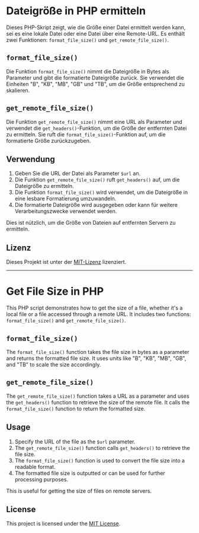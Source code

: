 # Dateigröße in PHP ermitteln

Dieses PHP-Skript zeigt, wie die Größe einer Datei ermittelt werden kann, sei es eine lokale Datei oder eine Datei über eine Remote-URL. Es enthält zwei Funktionen: `format_file_size()` und `get_remote_file_size()`.

## `format_file_size()`

Die Funktion `format_file_size()` nimmt die Dateigröße in Bytes als Parameter und gibt die formatierte Dateigröße zurück. Sie verwendet die Einheiten "B", "KB", "MB", "GB" und "TB", um die Größe entsprechend zu skalieren.

## `get_remote_file_size()`

Die Funktion `get_remote_file_size()` nimmt eine URL als Parameter und verwendet die `get_headers()`-Funktion, um die Größe der entfernten Datei zu ermitteln. Sie ruft die `format_file_size()`-Funktion auf, um die formatierte Größe zurückzugeben.

## Verwendung

1. Geben Sie die URL der Datei als Parameter `$url` an.
2. Die Funktion `get_remote_file_size()` ruft `get_headers()` auf, um die Dateigröße zu ermitteln.
3. Die Funktion `format_file_size()` wird verwendet, um die Dateigröße in eine lesbare Formatierung umzuwandeln.
4. Die formatierte Dateigröße wird ausgegeben oder kann für weitere Verarbeitungszwecke verwendet werden.

Dies ist nützlich, um die Größe von Dateien auf entfernten Servern zu ermitteln.

## Lizenz

Dieses Projekt ist unter der [MIT-Lizenz](LICENSE) lizenziert.

----

# Get File Size in PHP

This PHP script demonstrates how to get the size of a file, whether it's a local file or a file accessed through a remote URL. It includes two functions: `format_file_size()` and `get_remote_file_size()`.

## `format_file_size()`

The `format_file_size()` function takes the file size in bytes as a parameter and returns the formatted file size. It uses units like "B", "KB", "MB", "GB", and "TB" to scale the size accordingly.

## `get_remote_file_size()`

The `get_remote_file_size()` function takes a URL as a parameter and uses the `get_headers()` function to retrieve the size of the remote file. It calls the `format_file_size()` function to return the formatted size.

## Usage

1. Specify the URL of the file as the `$url` parameter.
2. The `get_remote_file_size()` function calls `get_headers()` to retrieve the file size.
3. The `format_file_size()` function is used to convert the file size into a readable format.
4. The formatted file size is outputted or can be used for further processing purposes.

This is useful for getting the size of files on remote servers.

## License

This project is licensed under the [MIT License](LICENSE).
